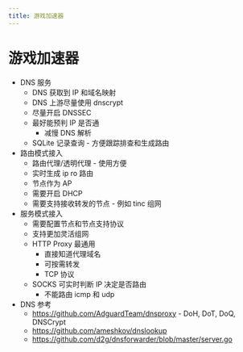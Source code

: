 ```yaml
---
title: 游戏加速器
---
```


# 游戏加速器

- DNS 服务
  - DNS 获取到 IP 和域名映射
  - DNS 上游尽量使用 dnscrypt
  - 尽量开启 DNSSEC
  - 最好能预判 IP 是否通
    - 减慢 DNS 解析
  - SQLite 记录查询 - 方便跟踪排查和生成路由
- 路由模式接入
  - 路由代理/透明代理 - 使用方便
  - 实时生成 ip ro 路由
  - 节点作为 AP
  - 需要开启 DHCP
  - 需要支持接收转发的节点 - 例如 tinc 组网
- 服务模式接入
  - 需要配置节点和节点支持协议
  - 支持更加灵活组网
  - HTTP Proxy 最通用
    - 直接知道代理域名
    - 可按需转发
    - TCP 协议
  - SOCKS 可实时判断 IP 决定是否路由
    - 不能路由 icmp 和 udp
- DNS 参考
  - https://github.com/AdguardTeam/dnsproxy - DoH, DoT, DoQ, DNSCrypt
  - https://github.com/ameshkov/dnslookup
  - https://github.com/d2g/dnsforwarder/blob/master/server.go
